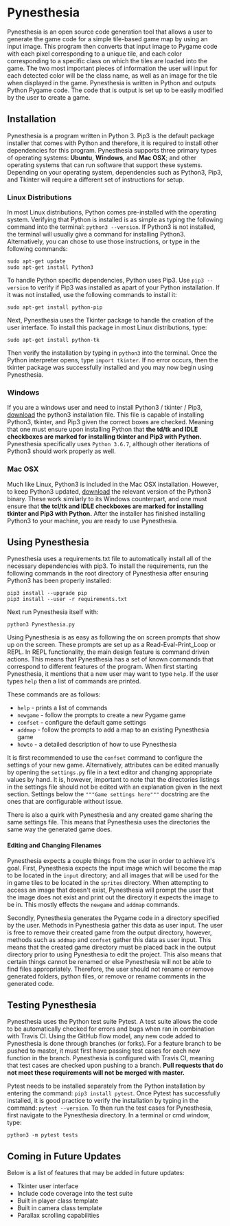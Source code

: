 # Pynesthesia

Pynesthesia is an open source code generation tool that allows a user to generate the game code for a simple tile-based game map by using an input image.  This program then converts that input image to Pygame code with each pixel corresponding to a unique tile, and each color corresponding to a specific class on which the tiles are loaded into the game.  The two most important pieces of information the user will input for each detected color will be the class name, as well as an image for the tile when displayed in the game.  Pynesthesia is written in Python and outputs Python Pygame code.  The code that is output is set up to be easily modified by the user to create a game.

## Installation

Pynesthesia is a program written in Python 3.  Pip3 is the default package installer that comes with Python and therefore, it is required to install other dependencies for this program.    Pynesthesia supports three primary types of operating systems: **Ubuntu**, **Windows**, and **Mac OSX**; and other operating systems that can run software that support these systems.  Depending on your operating system, dependencies such as Python3, Pip3, and Tkinter will require a different set of instructions for setup.  

### Linux Distributions

In most Linux distributions, Python comes pre-installed with the operating system.  Verifying that Python is installed is as simple as typing the following command into the terminal: `python3 --version`.  If Python3 is not installed, the terminal will usually give a command for installing Python3.  Alternatively, you can chose to use those instructions, or type in the following commands:
```
sudo apt-get update
sudo apt-get install Python3
```

To handle Python specific dependencies, Python uses Pip3.  Use `pip3 --version` to verify if Pip3 was installed as apart of your Python installation.  If it was not installed, use the following commands to install it:
```
sudo apt-get install python-pip
```
Next, Pynesthesia uses the Tkinter package to handle the creation of the user interface.  To install this package in most Linux distributions, type:

```
sudo apt-get install python-tk
```
Then verify the installation by typing in `python3` into the terminal.  Once the Python interpreter opens, type `import tkinter`.  If no error occurs, then the tkinter package was successfully installed and you may now begin using Pynesthesia.

### Windows

If you are a windows user and need to install Python3 / tkinter / Pip3, [download](https://www.python.org/downloads/windows/) the python3 installation file.  This file is capable of installing Python3, tkinter, and Pip3 given the correct boxes are checked. Meaning that one must ensure upon installing Python that **the td/tk and IDLE checkboxes are marked for installing tkinter and Pip3 with Python.** Pynesthesia specifically uses `Python 3.6.7`, although other iterations of Python3 should work properly as well.

### Mac OSX

Much like Linux, Python3 is included in the Mac OSX installation.  However, to keep Python3 updated, [download](https://www.python.org/downloads/mac-osx/) the relevant version of the Python3 binary.  These work similarly to its Windows counterpart, and one must ensure that **the tcl/tk and IDLE checkboxes are marked for installing tkinter and Pip3 with Python.**  After the installer has finished installing Python3 to your machine, you are ready to use Pynesthesia.

## Using Pynesthesia

Pynesthesia uses a requirements.txt file to automatically install all of the necessary dependencies with pip3.  To install the requirements, run the following commands in the root directory of Pynesthesia after ensuring Python3 has been properly installed:

 ```
 pip3 install --upgrade pip
 pip3 install --user -r requirements.txt
 ```

Next run Pynesthesia itself with:

 ```
 python3 Pynesthesia.py
 ```

Using Pynesthesia is as easy as following the on screen prompts that show up on the screen.  These prompts are set up as a Read-Eval-Print_Loop or REPL.  In REPL functionality, the main design feature is command driven actions.  This means that Pynesthesia has a set of known commands that correspond to different features of the program.  When first starting Pynesthesia, it mentions that a new user may want to type `help`.  If the user types `help` then a list of commands are printed.

 These commands are as follows:
 - `help` - prints a list of commands
 - `newgame` - follow the prompts to create a new Pygame game
 - `confset` - configure the default game settings
 - `addmap` - follow the prompts to add a map to an existing Pynesthesia game
 - `howto` - a detailed description of how to use Pynesthesia


It is first recommended to use the `confset` command to configure the settings of your new game. Alternatively, attributes can be edited manually by opening the `settings.py` file in a text editor and changing appropriate values by hand.  It is, however, important to note that the directories listings in the settings file should not be edited with an explanation given in the next section.  Settings below the `"""Game settings here"""` docstring are the ones that are configurable without issue.

There is also a quirk with Pynesthesia and any created game sharing the same settings file.  This means that Pynesthesia uses the directories the same way the generated game does.

#### Editing and Changing Filenames

Pynesthesia expects a couple things from the user in order to achieve it's goal.  First, Pynesthesia expects the input image which will become the map to be located in the `input` directory; and all images that will be used for the in game tiles to be located in the `sprites` directory.  When attempting to access an image that doesn't exist, Pynesthesia will prompt the user that the image does not exist and print out the directory it expects the image to be in.  This mostly effects the `newgame` and `addmap` commands.

Secondly, Pynesthesia generates the Pygame code in a directory specified by the user.  Methods in Pynesthesia gather this data as user input. The user is free to remove their created game from the output directory, however, methods such as `addmap` and `confset` gather this data as user input.  This means that the created game directory must be placed back in the output directory prior to using Pynesthesia to edit the project.  This also means that certain things cannot be renamed or else Pynesthesia will not be able to find files appropriately.  Therefore, the user should not rename or remove generated folders, python files, or remove or rename comments in the generated code.

## Testing Pynesthesia

Pynesthesia uses the Python test suite Pytest.  A test suite allows the code to be automatically checked for errors and bugs when ran in combination with Travis CI.  Using the GitHub flow model, any new code added to Pynesthesia is done through branches (or forks).  For a feature branch to be pushed to master, it must first have passing test cases for each new function in the branch.  Pynesthesia is configured with Travis CI, meaning that test cases are checked upon pushing to a branch.  **Pull requests that do not meet these requirements will not be merged with master.**

Pytest needs to be installed separately from the Python installation by entering the command: `pip3 install pytest`.  Once Pytest has successfully installed, it is good practice to verify the installation by typing in the command: `pytest --version`.  To then run the test cases for Pynesthesia, first navigate to the Pynesthesia directory.  In a terminal or cmd window, type:
```
python3 -m pytest tests
```

## Coming in Future Updates

Below is a list of features that may be added in future updates:
 - Tkinter user interface
 - Include code coverage into the test suite
 - Built in player class template
 - Built in camera class template
 - Parallax scrolling capabilities
